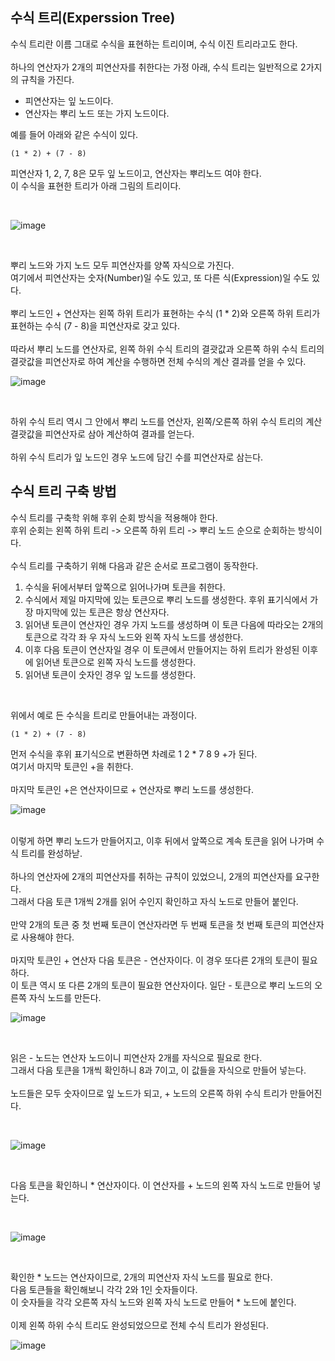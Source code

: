 ## 수식 트리(Experssion Tree)
수식 트리란 이름 그대로 수식을 표현하는 트리이며, 수식 이진 트리라고도 한다.
<br>
<br>
하나의 연산자가 2개의 피연산자를 취한다는 가정 아래, 수식 트리는 일반적으로 2가지의 규칙을 가진다.

<ul>
  <li>피연산자는 잎 노드이다.</li>
  <li>연산자는 뿌리 노드 또는 가지 노드이다.</li>
</ul>

예를 들어 아래와 같은 수식이 있다.
```
(1 * 2) + (7 - 8)
```

피연산자 1, 2, 7, 8은 모두 잎 노드이고, 연산자는 뿌리노드 여야 한다.
<br>
이 수식을 표현한 트리가 아래 그림의 트리이다.

<br>

![image](https://user-images.githubusercontent.com/87363461/205478840-0b6482f1-0f82-4cc4-94f3-655ac482b49a.png)

<br>

뿌리 노드와 가지 노드 모두 피연산자를 양쪽 자식으로 가진다.
<br>
여기에서 피연산자는 숫자(Number)일 수도 있고, 또 다른 식(Expression)일 수도 있다.
<br>
<br>
뿌리 노드인 + 연산자는 왼쪽 하위 트리가 표현하는 수식 (1 * 2)와 오른쪽 하위 트리가 표현하는 수식 (7 - 8)을 피연산자로 갖고 있다.
<br>
<br>
따라서 뿌리 노드를 연산자로, 왼쪽 하위 수식 트리의 결괏값과 오른쪽 하위 수식 트리의 결괏값을 피연산자로 하여 계산을 수행하면 전체 수식의 계산 결과를 얻을 수 있다.
<br>

![image](https://user-images.githubusercontent.com/87363461/205478889-d5f4da16-04a7-48c0-896e-e7f638756bf9.png)

<br>

하위 수식 트리 역시 그 안에서 뿌리 노드를 연산자, 왼쪽/오른쪽 하위 수식 트리의 계산 결괏값을 피연산자로 삼아 계산하여 결과를 얻는다.
<br>
<br>
하위 수식 트리가 잎 노드인 경우 노드에 담긴 수를 피연산자로 삼는다.

## 수식 트리 구축 방법
수식 트리를 구축학 위해 후위 순회 방식을 적용해야 한다.
<br>
후위 순회는 왼쪽 하위 트리 -> 오른쪽 하위 트리 -> 뿌리 노드 순으로 순회하는 방식이다.
<br>
<br>
수식 트리를 구축하기 위해 다음과 같은 순서로 프로그램이 동작한다.

<ol>
  <li>수식을 뒤에서부터 앞쪽으로 읽어나가며 토큰을 취한다.</li>
  <li>수식에서 제일 마지막에 있는 토큰으로 뿌리 노드를 생성한다. 후위 표기식에서 가장 마지막에 있는 토큰은 항상 연산자다.</li>
  <li>읽어낸 토큰이 연산자인 경우 가지 노드를 생성하며 이 토큰 다음에 따라오는 2개의 토큰으로 각각 좌 우 자식 노드와 왼쪽 자식 노드를 생성한다.</li>
  <li>이후 다음 토큰이 연산자일 경우 이 토큰에서 만들어지는 하위 트리가 완성된 이후에 읽어낸 토큰으로 왼쪽 자식 노드를 생성한다.</li>
  <li>읽어낸 토큰이 숫자인 경우 잎 노드를 생성한다.</li>
</ol>

<br>

위에서 예로 든 수식을 트리로 만들어내는 과정이다.
```
(1 * 2) + (7 - 8)
```
먼저 수식을 후위 표기식으로 변환하면 차례로 1 2 * 7 8 9 +가 된다.
<br>
여기서 마지막 토큰인 +을 취한다.
<br>
<br>
마지막 토큰인 +은 연산자이므로 + 연산자로 뿌리 노드를 생성한다.
<br>

![image](https://user-images.githubusercontent.com/87363461/205479112-69b9eab8-30af-4690-8479-e1ab885e96cf.png)


<br>
이렇게 하면 뿌리 노드가 만들어지고, 이후 뒤에서 앞쪽으로 계속 토큰을 읽어 나가며 수식 트리를 완성하낟.
<br>
<br>
하나의 연산자에 2개의 피연산자를 취하는 규칙이 있었으니, 2개의 피연산자를 요구한다.
<br>
그래서 다음 토큰 1개씩 2개를 읽어 수인지 확인하고 자식 노드로 만들어 붙인다.
<br>
<br>
만약 2개의 토큰 중 첫 번째 토큰이 연산자라면 두 번째 토큰을 첫 번째 토큰의 피연산자로 사용해야 한다.
<br>
<br>
마지막 토큰인 + 연산자 다음 토큰은 - 연산자이다. 이 경우 또다른 2개의 토큰이 필요하다.
<br>
이 토큰 역시 또 다른 2개의 토큰이 필요한 연산자이다. 일단 - 토큰으로 뿌리 노드의 오른쪽 자식 노드를 만든다.
<br>

![image](https://user-images.githubusercontent.com/87363461/205479118-456a72cc-dc5e-4293-8f68-2df7c8778cc5.png)

<br>

읽은 - 노드는 연산자 노드이니 피연산자 2개를 자식으로 필요로 한다.
<br>
그래서 다음 토큰을 1개씩 확인하니 8과 7이고, 이 값들을 자식으로 만들어 넣는다.
<br>
<br>
노드들은 모두 숫자이므로 잎 노드가 되고, + 노드의 오른쪽 하위 수식 트리가 만들어진다.

<br>

![image](https://user-images.githubusercontent.com/87363461/205479160-af70ef7c-7e55-4856-b042-99e088f915f3.png)

<br>

다음 토큰을 확인하니 * 연산자이다. 이 연산자를 + 노드의 왼쪽 자식 노드로 만들어 넣는다.

<br>

![image](https://user-images.githubusercontent.com/87363461/205479176-6326b89d-e74d-47c5-89b0-89c1a8924770.png)

<br>

확인한 * 노드는 연산자이므로, 2개의 피연산자 자식 노드를 필요로 한다.
<br>
다음 토큰들을 확인해보니 각각 2와 1인 숫자들이다.
<br>
이 숫자들을 각각 오른쪽 자식 노드와 왼쪽 자식 노드로 만들어 * 노드에 붙인다.
<br>
<br>
이제 왼쪽 하위 수식 트리도 완성되었으므로 전체 수식 트리가 완성된다.
<br>

![image](https://user-images.githubusercontent.com/87363461/205479206-c13da65f-a0eb-44ff-b446-127b173f1448.png)

<br>
